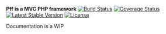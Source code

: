 **Pff is a MVC PHP framework**
[![Build Status](https://travis-ci.org/stonedz/pff2.svg?branch=master)](https://travis-ci.org/stonedz/pff2)
[![Coverage Status](https://img.shields.io/coveralls/stonedz/pff2.svg)](https://coveralls.io/r/stonedz/pff2?branch=master)
[![Latest Stable Version](https://poser.pugx.org/stonedz/pff2/v/stable.svg)](https://packagist.org/packages/stonedz/pff2)
[![License](https://poser.pugx.org/stonedz/pff2/license.svg)](https://packagist.org/packages/stonedz/pff2)

Documentation is a WIP
